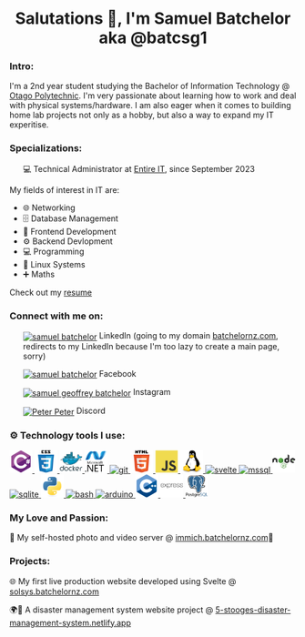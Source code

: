 <h1 align="center">Salutations 👋, I'm Samuel Batchelor aka @batcsg1</h1>

<h3>Intro:</h3>
<p>I'm a 2nd year student studying the Bachelor of Information Technology @ <a href="https://www.op.ac.nz">Otago Polytechnic</a>.
I'm very passionate about learning how to work and deal with physical systems/hardware. I am also eager when it comes to building home lab projects not only as a hobby, but also a way to expand my IT experitise.</p>

<h3>Specializations:</h3>
<ul style="list-style: none;">
    <li><p>💻 Technical Administrator at <a href="https://entireit.nz"/>Entire IT</a>, since September 2023</p></li>
</ul>
<p>My fields of interest in IT are:</p>
<ul>
    <li>🌐 Networking </li>
    <li>🗄️ Database Management</li>
    <li>🎨 Frontend Development</li>
    <li>⚙️ Backend Devlopment</li>
    <li>💻 Programming</li>
    <li>🐧 Linux Systems</li>
    <li>➕ Maths</li>
</ul>
<p>Check out my <a href="https://github.com/user-attachments/files/18730456/Samuel.Batchelor.-.Resume.pdf">resume</a></p>


<h3 align="left">Connect with me on:</h3>
<ul style="list-style: none;">
    <li>
        <p>
            <a href="https://www.linkedin.com/in/samuel-batchelor-522145262" target="blank"><img align="center" src="https://raw.githubusercontent.com/rahuldkjain/github-profile-readme-generator/master/src/images/icons/Social/linked-in-alt.svg" alt="samuel batchelor" height="30" width="40" /></a> LinkedIn (going to my domain <a href="https://batchelornz.com">batchelornz.com</a>, redirects to my LinkedIn because I'm too lazy to create a main page, sorry)
        </p>
    </li>
    <li>
        <p>
            <a href="https://www.facebook.com/samuel.batchelor2005" target="blank"><img align="center" src="https://raw.githubusercontent.com/rahuldkjain/github-profile-readme-generator/master/src/images/icons/Social/facebook.svg" alt="samuel batchelor" height="30" width="40" /></a> Facebook
        </p>
    </li>
    <li>
        <p>
            <a href="https://www.instagram.com/samuelbatchelor._.2005" target="blank"><img align="center" src="https://raw.githubusercontent.com/rahuldkjain/github-profile-readme-generator/master/src/images/icons/Social/instagram.svg" alt="samuel geoffrey batchelor" height="30" width="40" /></a> Instagram
        </p>
    </li>
    <li>
        <p>
            <a href="https://www.youtube.com/watch?v=dQw4w9WgXcQ" target="blank"><img align="center" src="https://raw.githubusercontent.com/rahuldkjain/github-profile-readme-generator/master/src/images/icons/Social/discord.svg" alt="Peter Peter" height="30" width="40" /></a> Discord
        </p>
    </li>
</ul>

<h3 align="left">⚙️ Technology tools I use:</h3>
<p align="left"> 
    <a href="https://www.w3schools.com/cs/" target="_blank" rel="noreferrer"> <img src="https://raw.githubusercontent.com/devicons/devicon/master/icons/csharp/csharp-original.svg" alt="csharp" title="C#" width="40" height="40"/> </a> 
    <a href="https://www.w3schools.com/css/" target="_blank" rel="noreferrer"> <img src="https://raw.githubusercontent.com/devicons/devicon/master/icons/css3/css3-original-wordmark.svg" alt="css3" title="CSS" width="40" height="40"/> </a> 
    <a href="https://www.docker.com/" target="_blank" rel="noreferrer"> <img src="https://raw.githubusercontent.com/devicons/devicon/master/icons/docker/docker-original-wordmark.svg" alt="docker" title="Docker" width="40" height="40"/> </a> 
    <a href="https://dotnet.microsoft.com/" target="_blank" rel="noreferrer"> <img src="https://raw.githubusercontent.com/devicons/devicon/master/icons/dot-net/dot-net-original-wordmark.svg" alt="dotnet" title=".NET" width="40" height="40"/> </a> 
    <a href="https://git-scm.com/" target="_blank" rel="noreferrer"> <img src="https://www.vectorlogo.zone/logos/git-scm/git-scm-icon.svg" alt="git" title="Git" width="40" height="40"/> </a> 
    <a href="https://www.w3.org/html/" target="_blank" rel="noreferrer"> <img src="https://raw.githubusercontent.com/devicons/devicon/master/icons/html5/html5-original-wordmark.svg" alt="html5" title="HTML" width="40" height="40"/> </a> 
    <a href="https://developer.mozilla.org/en-US/docs/Web/JavaScript" target="_blank" rel="noreferrer"> <img src="https://raw.githubusercontent.com/devicons/devicon/master/icons/javascript/javascript-original.svg" alt="javascript" title="Javascript" width="40" height="40"/> </a> 
    <a href="https://www.linux.org/" target="_blank" rel="noreferrer"> <img src="https://raw.githubusercontent.com/devicons/devicon/master/icons/linux/linux-original.svg" alt="linux" title="Linux" width="40" height="40"/> </a> 
    <a href="https://svelte.dev" target="_blank" rel="noreferrer"> <img src="https://upload.wikimedia.org/wikipedia/commons/1/1b/Svelte_Logo.svg" alt="svelte" title="Svelte" width="40" height="40"/> </a> 
    <a href="https://www.microsoft.com/en-us/sql-server" target="_blank" rel="noreferrer"> <img src="https://www.svgrepo.com/show/303229/microsoft-sql-server-logo.svg" alt="mssql" title="Microsoft SQL Server" width="40" height="40"/> </a> 
    <a href="https://nodejs.org" target="_blank" rel="noreferrer"> <img src="https://raw.githubusercontent.com/devicons/devicon/master/icons/nodejs/nodejs-original-wordmark.svg" alt="nodejs" title="Node.js" width="40" height="40"/> </a> 
    <a href="https://www.sqlite.org/" target="_blank" rel="noreferrer"> <img src="https://www.vectorlogo.zone/logos/sqlite/sqlite-icon.svg" alt="sqlite" title="SQLite" width="40" height="40"/> </a>
    <a href="https://www.python.org" target="_blank" rel="noreferrer"> <img src="https://raw.githubusercontent.com/devicons/devicon/master/icons/python/python-original.svg" alt="python" title="Python" width="40" height="40"/> </a> <a href="https://www.sqlite.org/" target="_blank" rel="noreferrer"></a>
    <a href="https://www.gnu.org/software/bash/" target="_blank" rel="noreferrer"> <img src="https://www.vectorlogo.zone/logos/gnu_bash/gnu_bash-icon.svg" alt="bash" title="BASH" width="40" height="40"/> </a>
    <a href="https://www.arduino.cc/" target="_blank" rel="noreferrer"> <img src="https://cdn.worldvectorlogo.com/logos/arduino-1.svg" alt="arduino" width="40" height="40"/> </a> <a href="https://www.w3schools.com/cpp/" target="_blank" rel="noreferrer"> <img src="https://raw.githubusercontent.com/devicons/devicon/master/icons/cplusplus/cplusplus-original.svg" alt="cplusplus" title="C++" width="40" height="40"/> </a> <a href="https://expressjs.com" target="_blank" rel="noreferrer"> <img src="https://raw.githubusercontent.com/devicons/devicon/master/icons/express/express-original-wordmark.svg" alt="express" title="Express.js" width="40" height="40"/> </a> <a href="https://www.postgresql.org" target="_blank" rel="noreferrer"> <img src="https://raw.githubusercontent.com/devicons/devicon/master/icons/postgresql/postgresql-original-wordmark.svg" alt="postgresql" title="PostgreSQL" width="40" height="40"/> </a>
</p>

<h3 align="left">My Love and Passion:</h3>
<p>📸 My self-hosted photo and video server @ <a href="https://immich.batchelornz.com">immich.batchelornz.com</a>🎥</p>

<h3>Projects:</h3>
<p>🌐 My first live production website developed using Svelte @ <a href="https://solsys.batchelornz.com">solsys.batchelornz.com</a></p>
<p>🌍🚨 A disaster management system website project @ <a href="https://5-stooges-disaster-management-system.netlify.app">5-stooges-disaster-management-system.netlify.app</a> </p>
